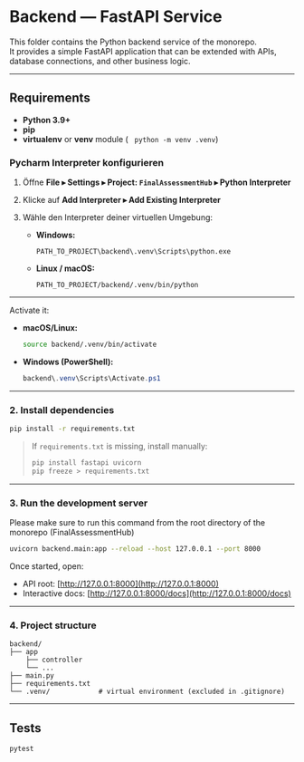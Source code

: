 # Backend — FastAPI Service

This folder contains the Python backend service of the monorepo.  
It provides a simple FastAPI application that can be extended with APIs, database connections, and other business logic.

---

## Requirements

- **Python 3.9+**
- **pip**
- **virtualenv** or **venv** module ( ``` python -m venv .venv```)

### Pycharm Interpreter konfigurieren

1. Öffne **File ▸ Settings ▸ Project: `FinalAssessmentHub` ▸ Python Interpreter**
2. Klicke auf **Add Interpreter ▸ Add Existing Interpreter**
3. Wähle den Interpreter deiner virtuellen Umgebung:

   * **Windows:**

     ```
     PATH_TO_PROJECT\backend\.venv\Scripts\python.exe
     ```
   * **Linux / macOS:**

     ```
     PATH_TO_PROJECT/backend/.venv/bin/python
     ```

---

Activate it:

- **macOS/Linux:**
  ```bash
  source backend/.venv/bin/activate
  ```
- **Windows (PowerShell):**
  ```powershell
  backend\.venv\Scripts\Activate.ps1
  ```

---

### 2. Install dependencies

```bash
pip install -r requirements.txt
```

> If `requirements.txt` is missing, install manually:
> ```bash
> pip install fastapi uvicorn
> pip freeze > requirements.txt
> ```

---

### 3. Run the development server
Please make sure to run this command from the root directory of the monorepo (FinalAssessmentHub)
```bash
uvicorn backend.main:app --reload --host 127.0.0.1 --port 8000
```

Once started, open:

- API root: [http://127.0.0.1:8000](http://127.0.0.1:8000)
- Interactive docs: [http://127.0.0.1:8000/docs](http://127.0.0.1:8000/docs)

---

### 4. Project structure

```
backend/
├── app
    ├── controller
    └── ...
├── main.py
├── requirements.txt
└── .venv/            # virtual environment (excluded in .gitignore)
```

---

## Tests

```bash
pytest
```
